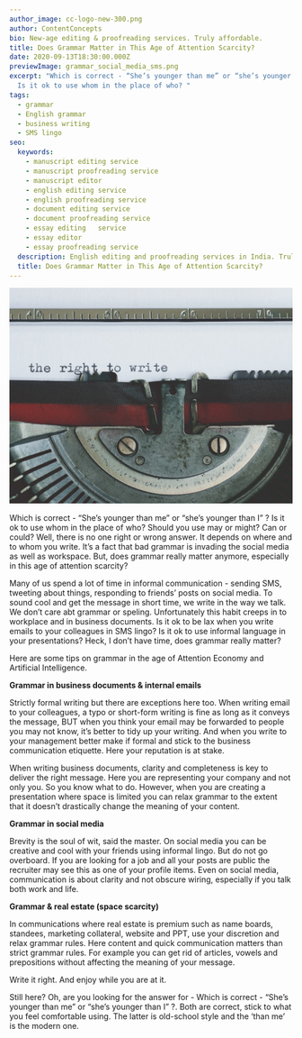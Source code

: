 ```yaml
---
author_image: cc-logo-new-300.png
author: ContentConcepts
bio: New-age editing & proofreading services. Truly affordable.
title: Does Grammar Matter in This Age of Attention Scarcity?
date: 2020-09-13T18:30:00.000Z
previewImage: grammar_social_media_sms.png
excerpt: "Which is correct - “She’s younger than me” or “she’s younger than I” ?
  Is it ok to use whom in the place of who? "
tags:
  - grammar
  - English grammar
  - business writing
  - SMS lingo
seo:
  keywords:
    - manuscript editing service
    - manuscript proofreading service
    - manuscript editor
    - english editing service
    - english proofreading service
    - document editing service
    - document proofreading service
    - essay editing   service
    - essay editor
    - essay proofreading service
  description: English editing and proofreading services in India. Truly affordable and top-quality services for manuscript authors and publishers.
  title: Does Grammar Matter in This Age of Attention Scarcity?
---
```



![Grammar in the digital age](grammar_social_media_sms.png "Grammar in the digital age - does it matter?")



Which is correct - “She’s younger than me” or “she’s younger than I” ? Is it ok to use whom in the place of who? Should you use may or might? Can or could? Well, there is no one right or wrong answer. It depends on where and to whom you write. It’s a fact that bad grammar is invading the social media as well as workspace. But, does grammar really matter anymore, especially in this age of attention scarcity?

Many of us spend a lot of time in informal communication - sending SMS, tweeting about things, responding to friends’ posts on social media. To sound cool and get the message in short time, we write in the way we talk. We don’t care abt grammar or speling. Unfortunately this habit creeps in to workplace and in business documents. Is it ok to be lax when you write emails to your colleagues in SMS lingo? Is it ok to use informal language in your presentations? Heck, I don’t have time, does grammar really matter?

Here are some tips on grammar in the age of Attention Economy and Artificial Intelligence.

**Grammar in business documents & internal emails**

Strictly formal writing but there are exceptions here too. When writing email to your colleagues, a typo or short-form writing is fine as long as it conveys the message, BUT when you think your email may be forwarded to people you may not know, it’s better to tidy up your writing. And when you write to your management better make if formal and stick to the business communication etiquette. Here your reputation is at stake.

When writing business documents, clarity and completeness is key to deliver the right message. Here you are representing your company and not only you. So you know what to do. However, when you are creating a presentation where space is limited you can relax grammar to the extent that it doesn’t drastically change the meaning of your content.

**Grammar in social media**

Brevity is the soul of wit, said the master. On social media you can be creative and cool with your friends using informal lingo. But do not go overboard. If you are looking for a job and all your posts are public the recruiter may see this as one of your profile items. Even on social media, communication is about clarity and not obscure wiring, especially if you talk both work and life.

**Grammar & real estate (space scarcity)**

In communications where real estate is premium such as name boards, standees, marketing collateral, website and PPT, use your discretion and relax grammar rules. Here content and quick communication matters than strict grammar rules. For example you can get rid of articles, vowels and prepositions without affecting the meaning of your message.

Write it right. And enjoy while you are at it. 

Still here? Oh, are you looking for the answer for - Which is correct - “She’s younger than me” or “she’s younger than I” ?. Both are correct, stick to what you feel comfortable using. The latter is old-school style and the ‘than me’ is the modern one.